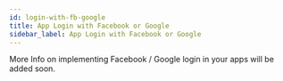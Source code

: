 ```yaml
---
id: login-with-fb-google
title: App Login with Facebook or Google
sidebar_label: App Login with Facebook or Google
---
```



More Info on implementing Facebook / Google login in your apps will be added soon.
